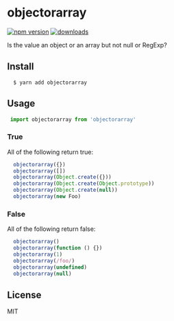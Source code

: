 # objectorarray
 [![npm version][1]][0] [![downloads][2]][0]

Is the value an object or an array but not null or RegExp?

## Install

```
  $ yarn add objectorarray
```

## Usage

```js
 import objectorarray from 'objectorarray'
```

### True

All of the following return true:

```js
  objectorarray({})
  objectorarray([])  
  objectorarray(Object.create({}))
  objectorarray(Object.create(Object.prototype))
  objectorarray(Object.create(null))
  objectorarray(new Foo)
```

### False

All of the following return false:

```js
  objectorarray()
  objectorarray(function () {})
  objectorarray(1)
  objectorarray(/foo/)
  objectorarray(undefined)
  objectorarray(null)
```

## License

MIT

[0]: https://npmjs.org/package/objectorarray
[1]: https://img.shields.io/npm/v/objectorarray.svg?style=flat-square
[2]: http://img.shields.io/npm/dm/objectorarray.svg?style=flat-square
